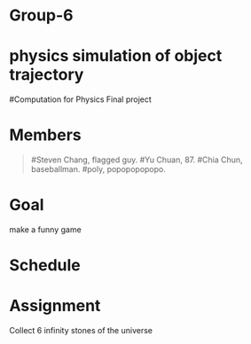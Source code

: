 # Group-6
# physics simulation of object trajectory
#Computation for Physics Final project
# Members
>#Steven Chang, flagged guy.
>#Yu Chuan, 87.
>#Chia Chun, baseballman.
>#poly, popopopopopo.
# Goal
make a funny game
# Schedule
# Assignment
Collect 6 infinity stones of the universe
